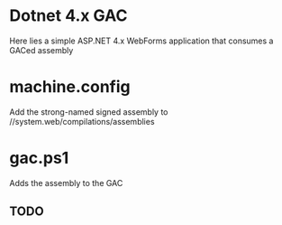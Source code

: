 # Dotnet 4.x GAC

Here lies a simple ASP.NET 4.x WebForms application that consumes a GACed assembly

# machine.config

Add the strong-named signed assembly to 
//system.web/compilations/assemblies

# gac.ps1

Adds the assembly to the GAC

## TODO
